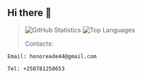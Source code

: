 ## Hi there 👋

<!--
**honoreade/honoreade** is a ✨ _special_ ✨ repository because its `README.md` (this file) appears on your GitHub profile.

Here are some ideas to get you started:

- 🔭 I’m currently working on ...
- 🌱 I’m currently learning ...
- 👯 I’m looking to collaborate on ...
- 🤔 I’m looking for help with ...
- 💬 Ask me about ...
- 📫 How to reach me: ...
- 😄 Pronouns: ...
- ⚡ Fun fact: ...
-->

> ![GitHub Statistics](https://github-readme-stats.vercel.app/api?username=honoreade&theme=radical)
> ![Top Languages](https://github-readme-stats.vercel.app/api/top-langs/?username=uwisoneye&show_icons=true&theme=radical)
>
> Contacts:
```
Email: honoreade44@gmail.com
```
```
Tel: +250781250653
```
